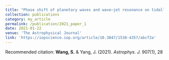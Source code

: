 ```yaml
---
title: "Phase shift of planetary waves and wave–jet resonance on tidally locked planets"
collection: publications
category: my_article
permalink: /publication/2021_paper_1
date: 2021-01-22
venue: 'The Astrophysical Journal'
link: 'https://iopscience.iop.org/article/10.3847/1538-4357/abcf2a'
---
```

Recommended citation: **Wang, S.** & Yang, J. (2021). <i>Astrophys. J.</i> 907(1), 28
